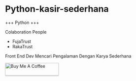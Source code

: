 # Python-kasir-sederhana

+++ Python +++

Colaboration People
- FujaTrust
- RakaTrust

Front End Dev Mencari Pengalaman Dengan Karya Sederhana 

<a href="https://www.buymeacoffee.com/rakaabdirmp" target="_blank"><img src="https://www.buymeacoffee.com/assets/img/custom_images/orange_img.png" alt="Buy Me A Coffee" style="height: 41px !important;width: 174px !important;box-shadow: 0px 3px 2px 0px rgba(190, 190, 190, 0.5) !important;-webkit-box-shadow: 0px 3px 2px 0px rgba(190, 190, 190, 0.5) !important;" ></a>
